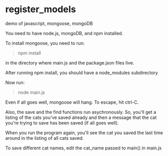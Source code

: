register_models
===============

demo of javascript, mongoose, mongoDB

You need to have node.js, mongoDB, and npm installed.

To install mongoose, you need to run:

> npm install

in the directory where main.js and
the package.json files live.

After running npm install, you should 
have a node_modules subdirectory

Now run:

> node main.js

Even if all goes well, mongoose will hang. To escape,
hit ctrl-C.

Also, the save and the find functions run asychronously.
So, you'll get a listing of the cats you've saved already
and then a message that the cat you're trying to save 
has been saved (if all goes well).

When you run the program again, you'll see the cat you
saved the last time around in the listing of all cats saved.

To save different cat names,
edit the cat_name passed to main() in
main.js
